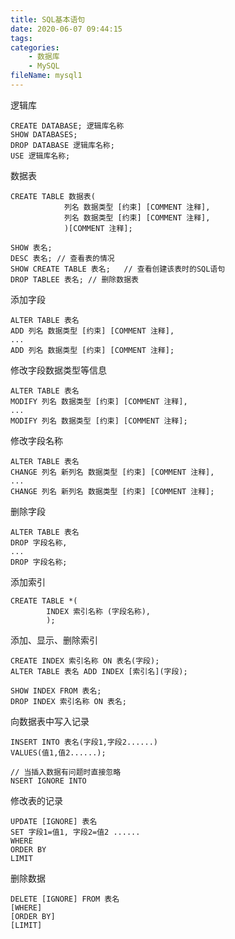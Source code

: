 ```yaml
---
title: SQL基本语句
date: 2020-06-07 09:44:15
tags:
categories:
	- 数据库
	- MySQL
fileName: mysql1
---
```




逻辑库

```
CREATE DATABASE; 逻辑库名称
SHOW DATABASES;
DROP DATABASE 逻辑库名称;
USE 逻辑库名称;
```

数据表

```
CREATE TABLE 数据表(
			列名 数据类型 [约束] [COMMENT 注释],
			列名 数据类型 [约束] [COMMENT 注释],
			)[COMMENT 注释];
```

```
SHOW 表名;
DESC 表名; // 查看表的情况
SHOW CREATE TABLE 表名;	// 查看创建该表时的SQL语句
DROP TABLEE 表名;	// 删除数据表
```



添加字段

```
ALTER TABLE 表名
ADD 列名 数据类型 [约束] [COMMENT 注释],
...
ADD 列名 数据类型 [约束] [COMMENT 注释];
```

修改字段数据类型等信息

```
ALTER TABLE 表名
MODIFY 列名 数据类型 [约束] [COMMENT 注释],
...
MODIFY 列名 数据类型 [约束] [COMMENT 注释];
```

修改字段名称

```
ALTER TABLE 表名
CHANGE 列名 新列名 数据类型 [约束] [COMMENT 注释],
...
CHANGE 列名 新列名 数据类型 [约束] [COMMENT 注释];
```

删除字段

```
ALTER TABLE 表名
DROP 字段名称,
...
DROP 字段名称;
```



添加索引

```
CREATE TABLE *(
		INDEX 索引名称 (字段名称),
		);
```

添加、显示、删除索引

```
CREATE INDEX 索引名称 ON 表名(字段);
ALTER TABLE 表名 ADD INDEX [索引名](字段);

SHOW INDEX FROM 表名;
DROP INDEX 索引名称 ON 表名;
```





向数据表中写入记录

```
INSERT INTO 表名(字段1,字段2......)
VALUES(值1,值2......);
```



```
// 当插入数据有问题时直接忽略
NSERT IGNORE INTO
```



修改表的记录

```
UPDATE [IGNORE] 表名
SET 字段1=值1, 字段2=值2 ......
WHERE
ORDER BY
LIMIT
```



删除数据

```
DELETE [IGNORE] FROM 表名
[WHERE]
[ORDER BY]
[LIMIT]
```



